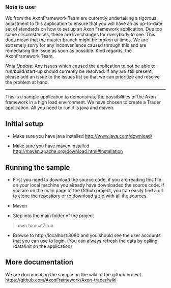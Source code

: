 ### Note to user
We from the AxonFramework Team are currently undertaking a rigorous adjustment to this application to ensure that you will have an as up-to-date set of standards on how to set up an Axon Framework application. 
Due too some circumstances, these are live changes for everybody to see. This does mean that the master branch might be broken at times. 
We are extremely sorry for any inconvenience caused through this and are remediating the issue as soon as possible. Kind regards, the AxonFramework Team.

*Note Update:* 
Any issues which caused the application to not be able to run/build/start-up should currently be resolved.
If any are still present, please add an issue to the issues list so that we can prioritize and resolve the problem at hand.

---

This is a sample application to demonstrate the possibilities of the Axon framework in a high load environment. We have chosen to create a Trader application. All you need to run it is java and maven.


Initial setup
-------------
- Make sure you have java installed
http://www.java.com/download/

- Make sure you have maven installed
http://maven.apache.org/download.html#Installation

Running the sample
------------------
- First you need to download the source code, if you are reading this file on your local machine you already have downloaded the source code. If you are on the main page of the Github project, you can easily find a url to clone the repository or to download a zip with all the sources.

* Maven
- Step into the main folder of the project
> mvn tomcat7:run
- Browse to http://localhost:8080 and you should see the user accounts that you can use to login.
(You can always refresh the data by calling /data/init on the application)

More documentation
----------------------
We are documenting the sample on the wiki of the github project.
https://github.com/AxonFramework/Axon-trader/wiki